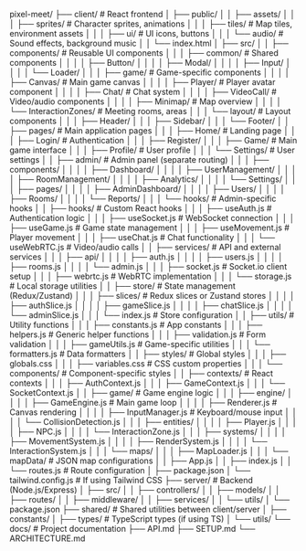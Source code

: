 pixel-meet/
├── client/ # React frontend
│ ├── public/
│ │ ├── assets/
│ │ │ ├── sprites/ # Character sprites, animations
│ │ │ ├── tiles/ # Map tiles, environment assets
│ │ │ ├── ui/ # UI icons, buttons
│ │ │ └── audio/ # Sound effects, background music
│ │ └── index.html
│ ├── src/
│ │ ├── components/ # Reusable UI components
│ │ │ ├── common/ # Shared components
│ │ │ │ ├── Button/
│ │ │ │ ├── Modal/
│ │ │ │ ├── Input/
│ │ │ │ └── Loader/
│ │ │ ├── game/ # Game-specific components
│ │ │ │ ├── Canvas/ # Main game canvas
│ │ │ │ ├── Player/ # Player avatar component
│ │ │ │ ├── Chat/ # Chat system
│ │ │ │ ├── VideoCall/ # Video/audio components
│ │ │ │ ├── Minimap/ # Map overview
│ │ │ │ └── InteractionZones/ # Meeting rooms, areas
│ │ │ └── layout/ # Layout components
│ │ │ ├── Header/
│ │ │ ├── Sidebar/
│ │ │ └── Footer/
│ │ ├── pages/ # Main application pages
│ │ │ ├── Home/ # Landing page
│ │ │ ├── Login/ # Authentication
│ │ │ ├── Register/
│ │ │ ├── Game/ # Main game interface
│ │ │ ├── Profile/ # User profile
│ │ │ └── Settings/ # User settings
│ │ ├── admin/ # Admin panel (separate routing)
│ │ │ ├── components/
│ │ │ │ ├── Dashboard/
│ │ │ │ ├── UserManagement/
│ │ │ │ ├── RoomManagement/
│ │ │ │ ├── Analytics/
│ │ │ │ └── Settings/
│ │ │ ├── pages/
│ │ │ │ ├── AdminDashboard/
│ │ │ │ ├── Users/
│ │ │ │ ├── Rooms/
│ │ │ │ └── Reports/
│ │ │ └── hooks/ # Admin-specific hooks
│ │ ├── hooks/ # Custom React hooks
│ │ │ ├── useAuth.js # Authentication logic
│ │ │ ├── useSocket.js # WebSocket connection
│ │ │ ├── useGame.js # Game state management
│ │ │ ├── useMovement.js # Player movement
│ │ │ ├── useChat.js # Chat functionality
│ │ │ └── useWebRTC.js # Video/audio calls
│ │ ├── services/ # API and external services
│ │ │ ├── api/
│ │ │ │ ├── auth.js
│ │ │ │ ├── users.js
│ │ │ │ ├── rooms.js
│ │ │ │ └── admin.js
│ │ │ ├── socket.js # Socket.io client setup
│ │ │ ├── webrtc.js # WebRTC implementation
│ │ │ └── storage.js # Local storage utilities
│ │ ├── store/ # State management (Redux/Zustand)
│ │ │ ├── slices/ # Redux slices or Zustand stores
│ │ │ │ ├── authSlice.js
│ │ │ │ ├── gameSlice.js
│ │ │ │ ├── chatSlice.js
│ │ │ │ └── adminSlice.js
│ │ │ └── index.js # Store configuration
│ │ ├── utils/ # Utility functions
│ │ │ ├── constants.js # App constants
│ │ │ ├── helpers.js # Generic helper functions
│ │ │ ├── validation.js # Form validation
│ │ │ ├── gameUtils.js # Game-specific utilities
│ │ │ └── formatters.js # Data formatters
│ │ ├── styles/ # Global styles
│ │ │ ├── globals.css
│ │ │ ├── variables.css # CSS custom properties
│ │ │ └── components/ # Component-specific styles
│ │ ├── contexts/ # React contexts
│ │ │ ├── AuthContext.js
│ │ │ ├── GameContext.js
│ │ │ └── SocketContext.js
│ │ ├── game/ # Game engine logic
│ │ │ ├── engine/
│ │ │ │ ├── GameEngine.js # Main game loop
│ │ │ │ ├── Renderer.js # Canvas rendering
│ │ │ │ ├── InputManager.js # Keyboard/mouse input
│ │ │ │ └── CollisionDetection.js
│ │ │ ├── entities/
│ │ │ │ ├── Player.js
│ │ │ │ ├── NPC.js
│ │ │ │ └── InteractionZone.js
│ │ │ ├── systems/
│ │ │ │ ├── MovementSystem.js
│ │ │ │ ├── RenderSystem.js
│ │ │ │ └── InteractionSystem.js
│ │ │ └── maps/
│ │ │ ├── MapLoader.js
│ │ │ └── mapData/ # JSON map configurations
│ │ ├── App.js
│ │ ├── index.js
│ │ └── routes.js # Route configuration
│ ├── package.json
│ └── tailwind.config.js # If using Tailwind CSS
├── server/ # Backend (Node.js/Express)
│ ├── src/
│ │ ├── controllers/
│ │ ├── models/
│ │ ├── routes/
│ │ ├── middleware/
│ │ ├── services/
│ │ └── utils/
│ └── package.json
├── shared/ # Shared utilities between client/server
│ ├── constants/
│ ├── types/ # TypeScript types (if using TS)
│ └── utils/
└── docs/ # Project documentation
├── API.md
├── SETUP.md
└── ARCHITECTURE.md
